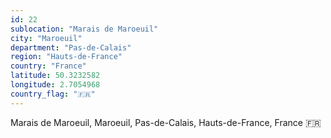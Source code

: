 ```yaml
---
id: 22
sublocation: "Marais de Maroeuil"
city: "Maroeuil"
department: "Pas-de-Calais"
region: "Hauts-de-France"
country: "France"
latitude: 50.3232582
longitude: 2.7054968
country_flag: "🇫🇷"
---
```

Marais de Maroeuil, Maroeuil, Pas-de-Calais, Hauts-de-France, France 🇫🇷